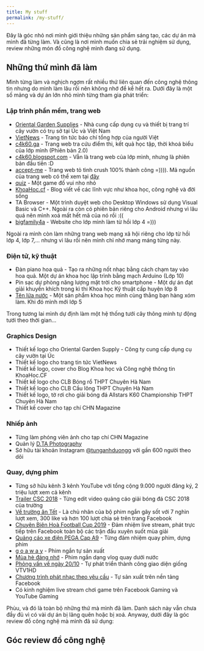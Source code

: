```yaml
---
title: My stuff
permalink: /my-stuff/
---
```


<p class="lead">Đây là góc nhỏ nơi mình giới thiệu những sản phẩm sáng tạo, các dự án mà mình đã từng làm. Và cũng là nơi mình muốn chia sẻ trải nghiệm sử dụng, review những món đồ công nghệ mình đang sử dụng.</p>

## Những thứ mình đã làm
Mình từng làm và nghịch ngợm rất nhiều thứ liên quan đến công nghệ thông tin nhưng do mình làm lâu rồi nên không nhớ để kể hết ra. Dưới đây là một số mảng và dự án lớn nhỏ mình từng tham gia phát triển:
### Lập trình phần mềm, trang web
* [Oriental Garden Supplies](https://orientalgardensupplies.blogspot.com) - Nhà cung cấp dụng cụ và thiết bị trang trí cây vườn có trụ sở tại Úc và Việt Nam
* [VietNews](https://vietnews.online/) - Trang tin tức báo chí tổng hợp của người Việt
* [c4k60.ga](https://c4k60.ga/) - Trang web tra cứu điểm thi, kết quả học tập, thời khoá biểu của lớp mình (Phiên bản 2.0)
* [c4k60.blogspot.com](https://c4k60.blogspot.com/) - Vẫn là trang web của lớp mình, nhưng là phiên bản đầu tiên :D
* [accept-me](http://tunganh03.github.io/accept-me/) - Trang web tỏ tình crush 100% thành công =)))). Mã nguồn của trang web có thể xem tại [đây](https://github.com/tunganh03/accept-me)
* [quiz](http://tunganh03.github.io/quiz) - Một game đố vui nho nhỏ
* [KhoaHoc.cf](https://www.khoahoc.cf/) - Blog viết về các lĩnh vực như khoa học, công nghệ và đời sống
* TA Browser - Một trình duyệt web cho Desktop Windows sử dụng Visual Basic và C++. Ngoài ra còn có phiên bản riêng cho Android nhưng vì lâu quá nên mình xoá mất hết mã của nó rồi :((
* [bigfamily4a](http://bigfamily4a.blogspot.com) - Website cho lớp mình làm từ hồi lớp 4 =)))

Ngoài ra mình còn làm những trang web mạng xã hội riêng cho lớp từ hồi lớp 4, lớp 7,... nhưng vì lâu rồi nên mình chỉ nhớ mang máng từng này.

### Điện tử, kỹ thuật
* Đàn piano hoa quả - Tạo ra những nốt nhạc bằng cách chạm tay vào hoa quả. Một dự án khoa học lập trình bằng mạch Arduino (Lớp 10)
* Pin sạc dự phòng năng lượng mặt trời cho smartphone - Một dự án đạt giải khuyến khích trong kì thi Khoa học Kỹ thuật cấp huyện lớp 8
* [Tên lửa nước](https://www.youtube.com/watch?v=q7g1AkdT6DU) - Một sản phẩm khoa học mình cùng thằng bạn hàng xóm làm. Khi đó mình mới lớp 5

Trong tương lai mình dự định làm một hệ thống tưới cây thông minh tự động tưới theo thời gian...

### Graphics Design
* Thiết kế logo cho Oriental Garden Supply - Công ty cung cấp dụng cụ cây vườn tại Úc
* Thiết kế logo cho trang tin tức VietNews
* Thiết kế logo, cover cho Blog Khoa học và Công nghệ thông tin KhoaHoc.CF
* Thiết kế logo cho CLB Bóng rổ THPT Chuyên Hà Nam
* Thiết kế logo cho CLB Cầu lông THPT Chuyên Hà Nam
* Thiết kế logo, tờ rơi cho giải bóng đá Allstars K60 Championship THPT Chuyên Hà Nam
* Thiết kế cover cho tạp chí CHN Magazine

### Nhiếp ảnh
* Từng làm phóng viên ảnh cho tạp chí CHN Magazine
* Quản lý [D.TA Photography](https://www.facebook.com/dng.tunganh/)
* Sở hữu tài khoản Instagram [@tunganhduongg](https://www.instagram.com/tunganhduongg/) với gần 600 người theo dõi

### Quay, dựng phim
* Từng sở hữu kênh 3 kênh YouTube với tổng cộng 9.000 người đăng ký, 2 triệu lượt xem cả kênh
* [Trailer CSC 2018](https://www.facebook.com/thethaoCBH/videos/754298951578525/) - Từng edit video quảng cáo giải bóng đá CSC 2018 của trường
* [Về trường ăn Tết](https://www.facebook.com/chnmagazine/videos/684267841967277/) - Là chủ nhân của bộ phim ngắn gây sốt với 7 nghìn lượt xem, 300 like và hơn 100 lượt chia sẻ trên trang Facebook
* [Chuyên Biên Hoà Football Cup 2019](https://www.facebook.com/pg/ChuyenBienHoaFC/videos/) - Đảm nhiệm live stream, phát trực tiếp trên Facebook toàn bộ các trận đấu xuyên suốt mùa giải
* [Quảng cáo xe điện PEGA Cap A9](https://www.youtube.com/watch?v=eGu405cksdQ) - Từng đảm nhiệm quay phim, dựng phim
* [g o  a w a y](https://www.youtube.com/watch?v=Nv3rVIDcGhI) - Phim ngắn tự sản xuất
* [Mùa hè đáng nhớ](https://www.facebook.com/tunna.duong/videos/vb.100025160405724/163984867783526/) - Phim ngắn dạng vlog quay dưới nước
* [Phỏng vấn về ngày 20/10](https://www.youtube.com/watch?v=HtZXvEpszVE) - Tự phát triển thành công giao diện giống VTV1HD
* [Chương trình phát nhạc theo yêu cầu](https://www.facebook.com/tunna.duong/videos/) - Tự sản xuất trên nền tảng Facebook
* Có kinh nghiệm live stream chơi game trên Facebook Gaming và YouTube Gaming

Phùu, và đó là toàn bộ những thứ mà mình đã làm. Danh sách này vẫn chưa đầy đủ vì có vài dự án bị lãng quên hoặc bị xoá. Anyway, dưới đây là góc review đồ công nghệ mà mình đã sử dụng:

## Góc review đồ công nghệ



